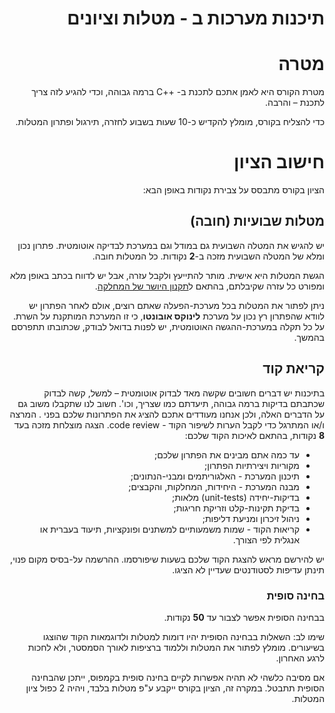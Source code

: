 <div dir='rtl' lang='he'>

תיכנות מערכות ב - מטלות וציונים
==================================

מטרה
====
מטרת הקורס היא לאמן אתכם לתכנת ב- ++C ברמה גבוהה, וכדי להגיע לזה צריך לתכנת – והרבה.

כדי להצליח בקורס, מומלץ להקדיש כ-10 שעות בשבוע לחזרה, תירגול ופתרון המטלות.

חישוב הציון
============

הציון בקורס מתבסס על צבירת נקודות באופן הבא:

## מטלות שבועיות (חובה)
יש להגיש את המטלה השבועית גם במודל וגם במערכת לבדיקה אוטומטית.
פתרון נכון ומלא של המטלה השבועית מזכה ב-**2** נקודות.
כל המטלות חובה.

הגשת המטלות היא אישית.
מותר להתייעץ ולקבל עזרה, אבל יש לדווח בכתב באופן מלא ומפורט כל עזרה שקיבלתם, בהתאם ל[תקנון היושר של המחלקה](https://www.ariel.ac.il/wp/cs/wp-content/uploads/sites/88/2020/08/Guidelines-for-Academic-Integrity.pdf).

ניתן לפתור את המטלות בכל מערכת-הפעלה שאתם רוצים, אולם לאחר הפתרון יש לוודא שהפתרון רץ נכון על מערכת **לינוקס אובונטו**, כי זו המערכת המותקנת על השרת.
על כל תקלה במערכת-ההגשה האוטומטית, יש לפנות בדואל לבודק, שכתובתו תתפרסם בהמשך.

## קריאת קוד
בתיכנות יש דברים חשובים שקשה מאד לבדוק אוטומטית – למשל, קשה לבדוק שכתבתם בדיקות ברמה גבוהה, תיעדתם כמו שצריך, וכו'. חשוב לנו שתקבלו משוב גם על הדברים האלה, ולכן אנחנו מעודדים אתכם להציג את הפתרונות שלכם בפני . 
המרצה ו/או המתרגל כדי לקבל הערות לשיפור הקוד - code review.
הצגה מוצלחת מזכה בעד **8** נקודות, בהתאם לאיכות הקוד שלכם:

* עד כמה אתם מבינים את הפתרון שלכם;
* מקוריות ויצירתיות הפתרון;
* תיכנון המערכת - האלגוריתמים ומבני-הנתונים;
* מבנה המערכת - היחידות, המחלקות, והקבצים;
* בדיקות-יחידה (unit-tests) מלאות;
* בדיקת תקינות-קלט וזריקת חריגות;
* ניהול זיכרון ומניעת דליפות;
* קריאוּת הקוד - שמות משמעותיים למשתנים ופונקציות, תיעוד בעברית או אנגלית לפי הצורך.
  
יש להירשם מראש להצגת הקוד שלכם בשעות שיפורסמו. ההרשמה על-בסיס מקום פנוי,
תינתן עדיפות לסטודנטים שעדיין לא הציגו.

### בחינה סופית
בבחינה הסופית אפשר לצבור עד **50** נקודות.

שימו לב:
השאלות בבחינה הסופית יהיו דומות למטלות ולדוגמאות הקוד שהוצגו בשיעורים.
מומלץ לפתור את המטלות וללמוד ברציפות לאורך הסמסטר, ולא לחכות לרגע האחרון.

אם מסיבה כלשהי לא תהיה אפשרות לקיים בחינה סופית בקמפוס,
ייתכן שהבחינה הסופית תתבטל. במקרה זה, הציון בקורס ייקבע ע"פ מטלות בלבד,
ויהיה 2 כפול ציון המטלות.

</div>
